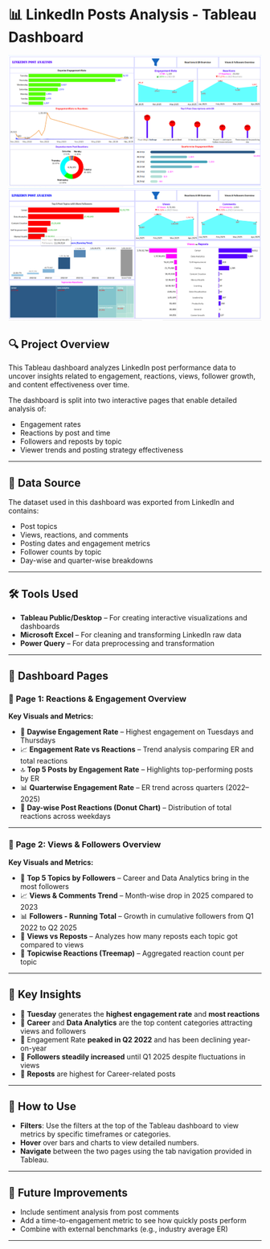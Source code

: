 # 📊 LinkedIn Posts Analysis - Tableau Dashboard

![LinkedIn Post Analysis - Page 1](https://github.com/Leela-792001/Media-Analysis-Project/blob/main/Tableau_LinkedIn_IMG-1.png?raw=true)
![LinkedIn Post Analysis - Page 2](https://github.com/Rajkumar-dataanalyst/Media_Analysis-Project/blob/main/linkedIn_Tableau_Image-2.png?raw=true)

## 🔍 Project Overview

This Tableau dashboard analyzes LinkedIn post performance data to uncover insights related to engagement, reactions, views, follower growth, and content effectiveness over time.

The dashboard is split into two interactive pages that enable detailed analysis of:
- Engagement rates
- Reactions by post and time
- Followers and reposts by topic
- Viewer trends and posting strategy effectiveness

---

## 📁 Data Source

The dataset used in this dashboard was exported from LinkedIn and contains:
- Post topics
- Views, reactions, and comments
- Posting dates and engagement metrics
- Follower counts by topic
- Day-wise and quarter-wise breakdowns

---

## 🛠 Tools Used

- **Tableau Public/Desktop** – For creating interactive visualizations and dashboards
- **Microsoft Excel** – For cleaning and transforming LinkedIn raw data
- **Power Query** – For data preprocessing and transformation

---

## 📄 Dashboard Pages

### 📌 **Page 1: Reactions & Engagement Overview**

**Key Visuals and Metrics:**
- 🔋 **Daywise Engagement Rate** – Highest engagement on Tuesdays and Thursdays
- 📈 **Engagement Rate vs Reactions** – Trend analysis comparing ER and total reactions
- 🔝 **Top 5 Posts by Engagement Rate** – Highlights top-performing posts by ER
- 📊 **Quarterwise Engagement Rate** – ER trend across quarters (2022–2025)
- 🍩 **Day-wise Post Reactions (Donut Chart)** – Distribution of total reactions across weekdays

---

### 📌 **Page 2: Views & Followers Overview**

**Key Visuals and Metrics:**
- 📌 **Top 5 Topics by Followers** – Career and Data Analytics bring in the most followers
- 📈 **Views & Comments Trend** – Month-wise drop in 2025 compared to 2023
- 📊 **Followers - Running Total** – Growth in cumulative followers from Q1 2022 to Q2 2025
- 🔁 **Views vs Reposts** – Analyzes how many reposts each topic got compared to views
- 🧱 **Topicwise Reactions (Treemap)** – Aggregated reaction count per topic

---

## 📌 Key Insights

- 🔹 **Tuesday** generates the **highest engagement rate** and **most reactions**
- 🔹 **Career** and **Data Analytics** are the top content categories attracting views and followers
- 🔹 Engagement Rate **peaked in Q2 2022** and has been declining year-on-year
- 🔹 **Followers steadily increased** until Q1 2025 despite fluctuations in views
- 🔹 **Reposts** are highest for Career-related posts

---

## 🧭 How to Use

- **Filters**: Use the filters at the top of the Tableau dashboard to view metrics by specific timeframes or categories.
- **Hover** over bars and charts to view detailed numbers.
- **Navigate** between the two pages using the tab navigation provided in Tableau.

---

## 📌 Future Improvements

- Include sentiment analysis from post comments
- Add a time-to-engagement metric to see how quickly posts perform
- Combine with external benchmarks (e.g., industry average ER)

---

